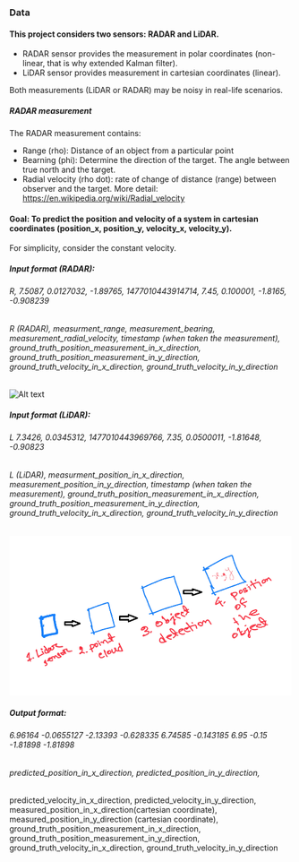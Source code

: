 ### Data
#### This project considers two sensors: RADAR and LiDAR. 
- RADAR sensor provides the measurement in polar coordinates (non-linear, that is why extended Kalman filter). 
- LiDAR sensor provides measurement in cartesian coordinates (linear). 

Both measurements (LiDAR or RADAR) may be noisy in real-life scenarios. 

##### RADAR measurement 
The RADAR measurement contains:
- Range (rho): Distance of an object from a particular point
- Bearning (phi): Determine the direction of the target. The angle between true north and the target.  
- Radial velocity (rho dot): rate of change of distance (range) between observer and the target. More detail: https://en.wikipedia.org/wiki/Radial_velocity  

#### Goal: To predict the position and velocity of a system in cartesian coordinates (position_x, position_y, velocity_x, velocity_y).
For simplicity, consider the constant velocity. 

##### Input format (RADAR): 
###### R, 7.5087, 0.0127032,	-1.89765,	1477010443914714,	7.45,	0.100001,	-1.8165,	-0.908239
	
###### R (RADAR), measurment_range, measurement_bearing, measurement_radial_velocity, timestamp (when taken the measurement),  ground_truth_position_measurement_in_x_direction, ground_truth_position_measurement_in_y_direction, ground_truth_velocity_in_x_direction, ground_truth_velocity_in_y_direction
![Alt text](https://github.com/rafiqul713/Perception-and-Sensor-Fusion/tree/feature/SF_007/radar_lidar_fusion_concept_phase/media_file/visualization/radar_meas.png?raw=true "RADAR measurement")


##### Input format (LiDAR):
###### L	7.3426,	0.0345312,	1477010443969766,	7.35,	0.0500011,	-1.81648,	-0.90823
###### L (LiDAR), measurment_position_in_x_direction, measurement_position_in_y_direction, timestamp (when taken the measurement),  ground_truth_position_measurement_in_x_direction, ground_truth_position_measurement_in_y_direction, ground_truth_velocity_in_x_direction, ground_truth_velocity_in_y_direction
![Alt text](media_file\visualization\lidar_meas.png?raw=true "LiDAR measurement")
##### Output format: 
###### 6.96164	-0.0655127	-2.13393	-0.628335	6.74585	-0.143185	6.95	-0.15	-1.81898	-1.81898
###### predicted_position_in_x_direction, predicted_position_in_y_direction,
predicted_velocity_in_x_direction, predicted_velocity_in_y_direction,  
measured_position_in_x_direction(cartesian coordinate), measured_position_in_y_direction (cartesian coordinate), ground_truth_position_measurement_in_x_direction, ground_truth_position_measurement_in_y_direction, ground_truth_velocity_in_x_direction, ground_truth_velocity_in_y_direction
